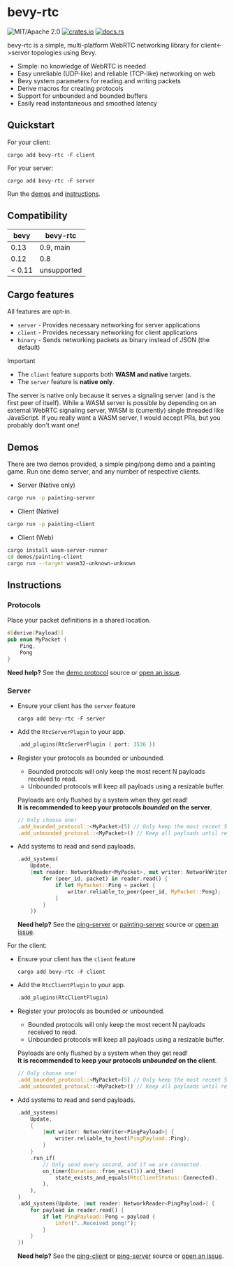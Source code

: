 # bevy-rtc

![MIT/Apache 2.0](https://img.shields.io/badge/license-MIT%2FApache-blue.svg)
[![crates.io](https://img.shields.io/crates/v/bevy-rtc.svg)](https://crates.io/crates/bevy-rtc)
[![docs.rs](https://img.shields.io/docsrs/bevy-rtc)](https://docs.rs/bevy-rtc)

bevy-rtc is a simple, multi-platform WebRTC networking library for client<->server topologies using Bevy.

- Simple: no knowledge of WebRTC is needed
- Easy unreliable (UDP-like) and reliable (TCP-like) networking on web
- Bevy system parameters for reading and writing packets
- Derive macros for creating protocols
- Support for unbounded and bounded buffers
- Easily read instantaneous and smoothed latency

## Quickstart

For your client:

```shell
cargo add bevy-rtc -F client
```

For your server:

```shell
cargo add bevy-rtc -F server
```

Run the [demos](#demos) and [instructions](#instructions).

## Compatibility

| bevy  |  bevy-rtc   |
|-------|-------------|
| 0.13  | 0.9, main   |
| 0.12  | 0.8         |
| < 0.11| unsupported |

## Cargo features

All features are opt-in.

- `server` - Provides necessary networking for server applications
- `client` - Provides necessary networking for client applications
- `binary` - Sends networking packets as binary instead of JSON (the default)

> [!IMPORTANT]
>
> - The `client` feature supports both **WASM and native** targets.
> - The `server` feature is **native only**.
>
> The server is native only because it serves a signaling server (and is the first peer of itself). While a WASM server is possible by depending on an external WebRTC signaling server, WASM is (currently) single threaded like JavaScript. If you really want a WASM server, I would accept PRs, but you probably don't want one!

## Demos

There are two demos provided, a simple ping/pong demo and a painting game.
Run one demo server, and any number of respective clients.

- Server (Native only)

```bash
cargo run -p painting-server
```

- Client (Native)

```bash
cargo run -p painting-client
```

- Client (Web)

```bash
cargo install wasm-server-runner
cd demos/painting-client
cargo run --target wasm32-unknown-unknown
```

## Instructions

### Protocols

Place your packet definitions in a shared location.

```rust
#[derive(Payload)]
pub enum MyPacket {
    Ping,
    Pong
}
```

  **Need help?** See the [demo protocol](demos/protocol/) source or [open an issue](/issues).

### Server

- Ensure your client has the `server` feature

  ```shell
  cargo add bevy-rtc -F server
  ```

- Add the `RtcServerPlugin` to your app.

  ```rust
  .add_plugins(RtcServerPlugin { port: 3536 })
  ```

- Register your protocols as bounded or unbounded.
  - Bounded protocols will only keep the most recent N payloads received to read.
  - Unbounded protocols will keep all payloads using a resizable buffer.

  Payloads are only flushed by a system when they get read! \
  **It is recommended to keep your protocols _bounded_ on the server**.

  ```rust
  // Only choose one!
  .add_bounded_protocol::<MyPacket>(5) // Only keep the most recent 5 payloads for reading
  .add_unbounded_protocol::<MyPacket>() // Keep all payloads until read
  ```

- Add systems to read and send payloads.

    ```rust
    .add_systems(
        Update,
        |mut reader: NetworkReader<MyPacket>, mut writer: NetworkWriter<MyPacket>| {
            for (peer_id, packet) in reader.read() {
                if let MyPacket::Ping = packet {
                    writer.reliable_to_peer(peer_id, MyPacket::Pong);
                }
            }
        })
    ```

  **Need help?** See the [ping-server](demos/ping-server/) or [painting-server](demos/painting-server/) source or [open an issue](/issues).

For the client:

- Ensure your client has the `client` feature

  ```shell
  cargo add bevy-rtc -F client
  ```

- Add the `RtcClientPlugin` to your app.

  ```rust
  .add_plugins(RtcClientPlugin)
  ```

- Register your protocols as bounded or unbounded.
  - Bounded protocols will only keep the most recent N payloads received to read.
  - Unbounded protocols will keep all payloads using a resizable buffer.

  Payloads are only flushed by a system when they get read! \
  **It is recommended to keep your protocols _unbounded_ on the client**.

  ```rust
  // Only choose one!
  .add_bounded_protocol::<MyPacket>(5) // Only keep the most recent 5 payloads for reading
  .add_unbounded_protocol::<MyPacket>() // Keep all payloads until read
  ```

- Add systems to read and send payloads.

    ```rust
    .add_systems(
        Update,
        {
            |mut writer: NetworkWriter<PingPayload>| {
                writer.reliable_to_host(PingPayload::Ping);
            }
        }
        .run_if(
            // Only send every second, and if we are connected.
            on_timer(Duration::from_secs(1)).and_then(
                state_exists_and_equals(RtcClientStatus::Connected),
            ),
        ),
    )
    .add_systems(Update, |mut reader: NetworkReader<PingPayload>| {
        for payload in reader.read() {
            if let PingPayload::Pong = payload {
                info!("..Received pong!");
            }
        }
    })
    ```

  **Need help?** See the [ping-client](demos/ping-client/) or [ping-server](demos/ping-server/) source or [open an issue](/issues).
